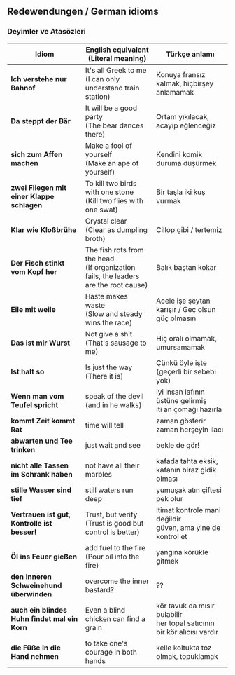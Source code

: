 ## Redewendungen / German idioms
### Deyimler ve Atasözleri

Idiom | English equivalent<br>(Literal meaning) | Türkçe anlamı
--- | --- | ---
**Ich verstehe nur Bahnof** | It's all Greek to me<br>(I can only understand train station) | Konuya fransız kalmak, hiçbirşey anlamamak
**Da steppt der Bär** | It will be a good party<br>(The bear dances there) | Ortam yıkılacak, acayip eğlenceğiz
**sich zum Affen machen** | Make a fool of yourself<br>(Make an ape of yourself) | Kendini komik duruma düşürmek
**zwei Fliegen mit einer Klappe schlagen** | To kill two birds with one stone<br>(Kill two flies with one swat) | Bir taşla iki kuş vurmak
**Klar wie Kloßbrühe** | Crystal clear<br>(Clear as dumpling broth) | Cillop gibi / tertemiz
**Der Fisch stinkt vom Kopf her** | The fish rots from the head<br>(If organization fails, the leaders are the root cause) | Balık baştan kokar
**Eile mit weile** | Haste makes waste<br>(Slow and steady wins the race) | Acele işe şeytan karışır / Geç olsun güç olmasın
**Das ist mir Wurst** | Not give a shit<br>(That's sausage to me) | Hiç oralı olmamak, umursamamak
**Ist halt so** | Is just the way<br>(There it is) | Çünkü öyle işte (geçerli bir sebebi yok)
**Wenn man vom Teufel spricht** | speak of the devil (and in he walks) | 	iyi insan lafının üstüne gelirmiş<br>iti an çomağı hazırla
**kommt Zeit kommt Rat** | time will tell | zaman gösterir<br>zaman herşeyin ilacı
**abwarten und Tee trinken** | just wait and see | bekle de gör!
**nicht alle Tassen im Schrank haben** | not have all their marbles | kafada tahta eksik, kafanın biraz gidik olması
**stille Wasser sind tief** | still waters run deep | yumuşak atın çiftesi pek olur
**Vertrauen ist gut, Kontrolle ist besser!** | Trust, but verify<br>(Trust is good but control is better) | itimat kontrole mani değildir<br>güven, ama yine de kontrol et
**Öl ins Feuer gießen** | add fuel to the fire<br>(Pour oil into the fire) | yangına körükle gitmek
**den inneren Schweinehund überwinden** | overcome the inner bastard? | ??
**auch ein blindes Huhn findet mal ein Korn** | Even a blind chicken can find a grain | kör tavuk da mısır bulabilir<br>her topal satıcının bir kör alıcısı vardır
**die Füße in die Hand nehmen** | to take one's courage in both hands | kelle koltukta toz olmak, topuklamak
